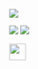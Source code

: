 <!--
  [![Anurag's github stats](https://github-readme-stats.vercel.app/api?username=krpk1900&count_private=true&theme=algolia)](https://github.com/anuraghazra/github-readme-stats)
-->
<!--
  [![Top Langs](https://github-readme-stats.vercel.app/api/top-langs/?username=krpk1900&layout=compact&count_private=true&theme=algolia)](https://github.com/anuraghazra/github-readme-stats)
-->

![](https://github-profile-summary-cards.vercel.app/api/cards/profile-details?username=krpk1900&theme=github)

![](https://github-profile-summary-cards.vercel.app/api/cards/stats?username=krpk1900&theme=github)
![](https://github-profile-summary-cards.vercel.app/api/cards/most-commit-language?username=krpk1900&theme=github)

<p align="left">
  <!--
    <a href="https://github.com/krpk1900/krpk1900/">
      <img height="30" src="https://komarev.com/ghpvc/?username=krpk1900" alt="krpk1900" />
    </a>
  -->
  <!--
    <a href="http://qiita.com/krpk1900">
      <img height="30" src="https://qiita-badge.apiapi.app/s/krpk1900/posts.svg" />
    </a>
  -->
  <a href="http://qiita.com/krpk1900">
    <img height="30" src="https://qiita-badge.apiapi.app/s/krpk1900/contributions.svg" />
  </a>
</p>
